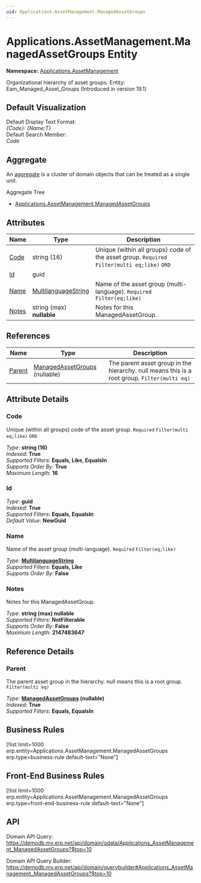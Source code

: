 ```yaml
---
uid: Applications.AssetManagement.ManagedAssetGroups
---
```

# Applications.AssetManagement.ManagedAssetGroups Entity

**Namespace:** [Applications.AssetManagement](Applications.AssetManagement.md)  

Organizational hierarchy of asset groups. Entity: Eam_Managed_Asset_Groups (Introduced in version 19.1)

## Default Visualization
Default Display Text Format:  
_{Code}: {Name:T}_  
Default Search Member:  
_Code_  

## Aggregate
An [aggregate](https://docs.erp.net/tech/advanced/concepts/aggregates.html) is a cluster of domain objects that can be treated as a single unit.  

Aggregate Tree  
* [Applications.AssetManagement.ManagedAssetGroups](Applications.AssetManagement.ManagedAssetGroups.md)  

## Attributes

| Name | Type | Description |
| ---- | ---- | --- |
| [Code](Applications.AssetManagement.ManagedAssetGroups.md#code) | string (16) | Unique (within all groups) code of the asset group. `Required` `Filter(multi eq;like)` `ORD` 
| [Id](Applications.AssetManagement.ManagedAssetGroups.md#id) | guid |  
| [Name](Applications.AssetManagement.ManagedAssetGroups.md#name) | [MultilanguageString](../data-types.md#multilanguagestring) | Name of the asset group (multi-language). `Required` `Filter(eq;like)` 
| [Notes](Applications.AssetManagement.ManagedAssetGroups.md#notes) | string (max) __nullable__ | Notes for this ManagedAssetGroup. 

## References

| Name | Type | Description |
| ---- | ---- | --- |
| [Parent](Applications.AssetManagement.ManagedAssetGroups.md#parent) | [ManagedAssetGroups](Applications.AssetManagement.ManagedAssetGroups.md) (nullable) | The parent asset group in the hierarchy. null means this is a root group. `Filter(multi eq)` |


## Attribute Details

### Code

Unique (within all groups) code of the asset group. `Required` `Filter(multi eq;like)` `ORD`

_Type_: **string (16)**  
_Indexed_: **True**  
_Supported Filters_: **Equals, Like, EqualsIn**  
_Supports Order By_: **True**  
_Maximum Length_: **16**  

### Id

_Type_: **guid**  
_Indexed_: **True**  
_Supported Filters_: **Equals, EqualsIn**  
_Default Value_: **NewGuid**  

### Name

Name of the asset group (multi-language). `Required` `Filter(eq;like)`

_Type_: **[MultilanguageString](../data-types.md#multilanguagestring)**  
_Supported Filters_: **Equals, Like**  
_Supports Order By_: **False**  

### Notes

Notes for this ManagedAssetGroup.

_Type_: **string (max) __nullable__**  
_Supported Filters_: **NotFilterable**  
_Supports Order By_: **False**  
_Maximum Length_: **2147483647**  


## Reference Details

### Parent

The parent asset group in the hierarchy. null means this is a root group. `Filter(multi eq)`

_Type_: **[ManagedAssetGroups](Applications.AssetManagement.ManagedAssetGroups.md) (nullable)**  
_Indexed_: **True**  
_Supported Filters_: **Equals, EqualsIn**  



## Business Rules

[!list limit=1000 erp.entity=Applications.AssetManagement.ManagedAssetGroups erp.type=business-rule default-text="None"]

## Front-End Business Rules

[!list limit=1000 erp.entity=Applications.AssetManagement.ManagedAssetGroups erp.type=front-end-business-rule default-text="None"]

## API

Domain API Query:
<https://demodb.my.erp.net/api/domain/odata/Applications_AssetManagement_ManagedAssetGroups?$top=10>

Domain API Query Builder:
<https://demodb.my.erp.net/api/domain/querybuilder#Applications_AssetManagement_ManagedAssetGroups?$top=10>

